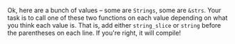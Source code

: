 
Ok, here are a bunch of values – some are `Strings`, some are `&strs`.
Your task is to call one of these two functions on each value depending on what you think each value is.
That is, add either `string_slice` or `string` before the parentheses on each line.
If you're right, it will compile!
